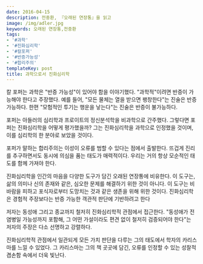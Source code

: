 ```yaml
---
date: 2016-04-15
description: 전중환, 『오래된 연장통』을 읽고
image: /img/adler.jpg
keywords: 오래된 연장통,전중환
tags:
- '#과학'
- '#진화심리학'
- '#칼포퍼'
- '#반증가능성'
- '#합리주의'
templateKey: post
title: 과학으로서 진화심리학
---
```

칼 포퍼는 과학은 "반증 가능성"이 있어야 함을 이야기했다. "과학적"이려면 반증이 가능해야 한다고 주장했다. 예를 들어, "모든 물체는 열을 받으면 팽창한다"는 진술은 반증 가능하다. 한편 "모험적인 투기는 행운을 낳는다"는 진술은 반증이 불가능하다. 

포퍼는 아들러의 심리학과 프로이트의 정신분석학을 비과학으로 간주했다. 그렇다면 포퍼는 진화심리학을 어떻게 평가했을까? 그는 진화심리학을 과학으로 인정했을 것이며, 이를 심리학의 한 분야로 보았을 것이다.

포퍼가 말하는 합리주의는 이성이 오류를 범할 수 있다는 점에서 출발한다. 뜨겁게 진리를 추구하면서도 동시에 의심을 품는 태도가 매력적이다. 우리는 거의 항상 모순적인 태도를 함께 가져야 한다.

진화심리학을 인간의 마음을 다양한 도구가 담긴 오래된 연장통에 비유한다. 이 도구는, 삶의 의미나 신의 존재와 같은, 심오한 문제를 해결하기 위한 것이 아니다. 이 도구는 비바람을 피하고 포식자로부터 도망치는 것과 같은 생존을 위해 위한 것이다. 진화심리학은 경험적 주장보다는 반증 가능한 객관적 판단에 기반하려고 한다

저자는 동성애 그리고 종교까지 철저히 진화심리학적 관점에서 접근한다. "동성애가 전염병일 가능성까지 포함해, 그 어떤 가설이라도 편견 없이 철저히 검증되어야 한다"는 저자의 주장은 다소 선명하고 강렬하다. 

진화심리학적 관점에서 일관되게 모든 가치 판단을 다루는 그의 태도에서 학자의 카리스마를 느낄 수 있었다. 그 카리스마는 그의 책 곳곳에 담긴, 오류를 인정할 수 있는 성찰적 겸손함 속에서 더욱 빛난다.